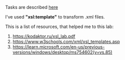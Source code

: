 Tasks are described [here](https://kodaktor.ru/g/xsl_intro "Tasks")

I've used **"xsl:template"** to transform .xml files.

This is a list of resources, that helped me to this lab:
1. <https://kodaktor.ru/xsl_lab.pdf>
2. <https://www.w3schools.com/xml/xsl_templates.asp>
3. <https://learn.microsoft.com/en-us/previous-versions/windows/desktop/ms754602(v=vs.85)>